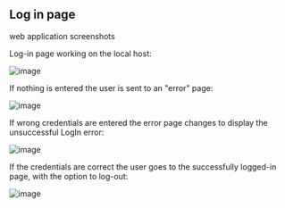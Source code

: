 Log in page
---
 web application screenshots 

Log-in page working on the local host:

![image](https://github.com/thairesv/Homework3/assets/145288735/a20dcec7-0023-473a-9aa2-890b83340cfc)

If nothing is entered the user is sent to an "error" page:

![image](https://github.com/thairesv/Homework3/assets/145288735/cffac379-4184-44ef-82d2-12ef471d5343)


If wrong credentials are entered the error page changes to display the unsuccessful LogIn error:

![image](https://github.com/thairesv/Homework3/assets/145288735/4970a4ca-e9fb-4b44-8109-d429312641b5)


If the credentials are correct the user goes to the successfully logged-in page, with the option to log-out:

![image](https://github.com/thairesv/Homework3/assets/145288735/d9b84864-cbe7-4675-874f-7c097dbb4bfc)


